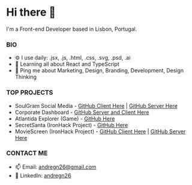 
# Hi there 👋

I'm a Front-end Developer based in Lisbon, Portugal.


### BIO

- ⚙️ I use daily: .jsx, .js, .html, .css, .svg, .psd, .ai
- 🌱 Learning all about React and TypeScript
- 💬 Ping me about Marketing, Design, Branding, Development, Design Thinking

### TOP PROJECTS
- SoulGram Social Media - [GitHub Client Here](https://github.com/andregn26/SoulGram-client) | [GitHub Server Here](https://github.com/andregn26/SoulGram-server)
- Corporate Dashboard - [GitHub Server and Client Here](https://github.com/andregn26/corporate-dashboard)
- Atlantida Explorer (Game) - [GitHub Here](https://github.com/andregn26/game--js--Atlandida-Explorer) 
- SecretSanta (IronHack Project) - [GitHub Here](https://github.com/andregn26/SecretSanta) 
- MovieScreen (IronHack Project) - [GitHub Client Here](https://github.com/andregn26/MovieScreen-client) | [GitHub Server Here](https://github.com/andregn26/MovieScreen-server)

### CONTACT ME

- 📫 Email: <andregn26@gmail.com>
- :office: LinkedIn: [andregn26](https://www.linkedin.com/feed/)
